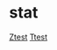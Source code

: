 # stat

[Ztest](https://extremecode.github.io/ML/stat/ztest)
[Ttest](https://extremecode.github.io/ML/stat/ttest)
